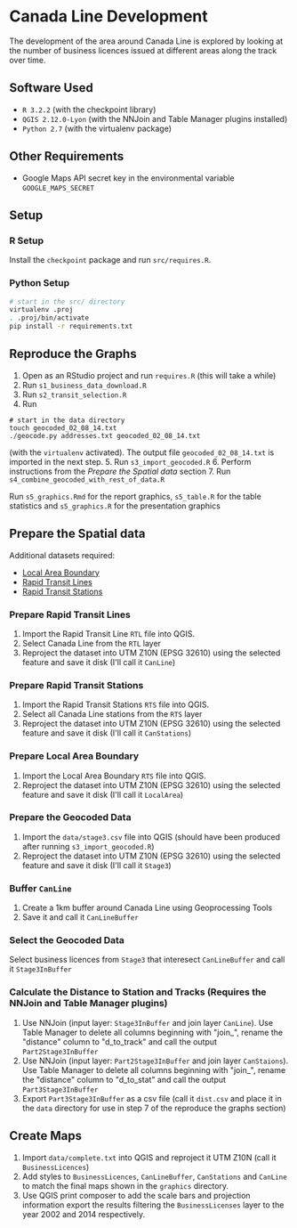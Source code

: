 # Canada Line Development

The development of the area around Canada Line is explored by looking at the number of business licences issued at different areas along the track over time.

## Software Used

- `R 3.2.2` (with the checkpoint library)
- `QGIS 2.12.0-Lyon` (with the NNJoin and Table Manager plugins installed)
- `Python 2.7` (with the virtualenv package)

## Other Requirements

- Google Maps API secret key in the environmental variable `GOOGLE_MAPS_SECRET`

## Setup

### R Setup

Install the `checkpoint` package and run `src/requires.R`.

### Python Setup

```bash
# start in the src/ directory
virtualenv .proj
. .proj/bin/activate
pip install -r requirements.txt
```

## Reproduce the Graphs

1. Open as an RStudio project and run `requires.R`
  (this will take a while)
2. Run `s1_business_data_download.R`
3. Run `s2_transit_selection.R`
4. Run

  ```
  # start in the data directory
  touch geocoded_02_08_14.txt
  ./geocode.py addresses.txt geocoded_02_08_14.txt
  ```

  (with the `virtualenv` activated). The output file `geocoded_02_08_14.txt` is imported in the next step.
5. Run `s3_import_geocoded.R`
6. Perform instructions from the *Prepare the Spatial data* section
7. Run `s4_combine_geocoded_with_rest_of_data.R`

Run `s5_graphics.Rmd` for the report graphics, `s5_table.R` for the table
statistics and `s5_graphics.R` for the presentation graphics

## Prepare the Spatial data

Additional datasets required:

- [Local Area Boundary](http://data.vancouver.ca/download/kml/cov_localareas.kml)
- [Rapid Transit Lines](http://data.vancouver.ca/download/kml/shape_rapid_transit.zip)
- [Rapid Transit Stations](ftp://webftp.vancouver.ca/OpenData/shape/shape_rapid_transit.zip)

### Prepare Rapid Transit Lines

1. Import the Rapid Transit Line `RTL` file into QGIS.
2. Select Canada Line from the `RTL` layer
3. Reproject the dataset into UTM Z10N (EPSG 32610) using the selected feature and save it disk (I'll call it `CanLine`)

### Prepare Rapid Transit Stations

1. Import the Rapid Transit Stations `RTS` file into QGIS.
2. Select all Canada Line stations from the `RTS` layer
3. Reproject the dataset into UTM Z10N (EPSG 32610) using the selected feature and save it disk (I'll call it `CanStations`)

### Prepare Local Area Boundary

1. Import the Local Area Boundary `RTS` file into QGIS.
2. Reproject the dataset into UTM Z10N (EPSG 32610) using the selected feature and save it disk (I'll call it `LocalArea`)

### Prepare the Geocoded Data

1. Import the `data/stage3.csv` file into QGIS (should have been produced after running `s3_import_geocoded.R`)
2. Reproject the dataset into UTM Z10N (EPSG 32610) using the selected feature and save it disk (I'll call it `Stage3`)

### Buffer `CanLine`

1. Create a 1km buffer around Canada Line using Geoprocessing Tools
2. Save it and call it `CanLineBuffer`

### Select the Geocoded Data

Select business licences from `Stage3` that interesect `CanLineBuffer` and call it `Stage3InBuffer`

### Calculate the Distance to Station and Tracks (Requires the NNJoin and Table Manager plugins)

1. Use NNJoin (input layer: `Stage3InBuffer` and join layer `CanLine`). Use Table Manager to delete all columns beginning with "join_", rename the "distance" column to "d_to_track" and call the output `Part2Stage3InBuffer`
2. Use NNJoin (input layer: `Part2Stage3InBuffer` and join layer `CanStaions`). Use Table Manager to delete all columns beginning with "join_", rename the "distance" column to "d_to_stat" and call the output `Part3Stage3InBuffer`
3. Export `Part3Stage3InBuffer` as a csv file (call it `dist.csv` and place it in the `data` directory for use in step 7 of the reproduce the graphs section)

## Create Maps

1. Import `data/complete.txt` into QGIS and reproject it UTM Z10N (call it `BusinessLicences`)
2. Add styles to `BusinessLicences`, `CanLineBuffer`, `CanStations` and `CanLine` to match the
  final maps shown in the `graphics` directory.
3. Use QGIS print composer to add the scale bars and projection information export the results
  filtering the `BusinessLicenses` layer to the year 2002 and 2014 respectively.
